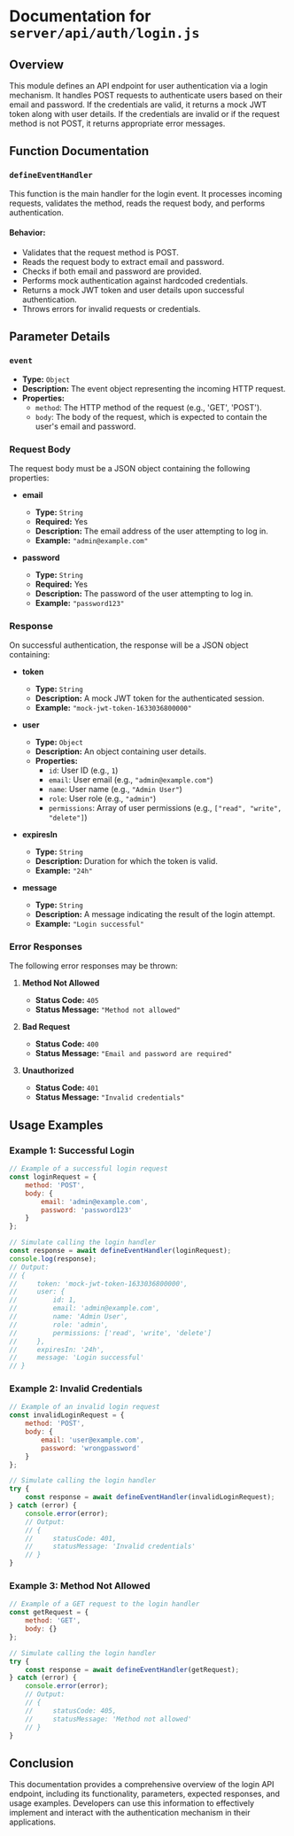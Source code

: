 # Documentation for `server/api/auth/login.js`

## Overview

This module defines an API endpoint for user authentication via a login mechanism. It handles POST requests to authenticate users based on their email and password. If the credentials are valid, it returns a mock JWT token along with user details. If the credentials are invalid or if the request method is not POST, it returns appropriate error messages.

## Function Documentation

### `defineEventHandler`

This function is the main handler for the login event. It processes incoming requests, validates the method, reads the request body, and performs authentication.

#### Behavior:
- Validates that the request method is POST.
- Reads the request body to extract email and password.
- Checks if both email and password are provided.
- Performs mock authentication against hardcoded credentials.
- Returns a mock JWT token and user details upon successful authentication.
- Throws errors for invalid requests or credentials.

## Parameter Details

### `event`

- **Type:** `Object`
- **Description:** The event object representing the incoming HTTP request.
- **Properties:**
  - `method`: The HTTP method of the request (e.g., 'GET', 'POST').
  - `body`: The body of the request, which is expected to contain the user's email and password.

### Request Body

The request body must be a JSON object containing the following properties:

- **email**
  - **Type:** `String`
  - **Required:** Yes
  - **Description:** The email address of the user attempting to log in.
  - **Example:** `"admin@example.com"`

- **password**
  - **Type:** `String`
  - **Required:** Yes
  - **Description:** The password of the user attempting to log in.
  - **Example:** `"password123"`

### Response

On successful authentication, the response will be a JSON object containing:

- **token**
  - **Type:** `String`
  - **Description:** A mock JWT token for the authenticated session.
  - **Example:** `"mock-jwt-token-1633036800000"`

- **user**
  - **Type:** `Object`
  - **Description:** An object containing user details.
  - **Properties:**
    - `id`: User ID (e.g., `1`)
    - `email`: User email (e.g., `"admin@example.com"`)
    - `name`: User name (e.g., `"Admin User"`)
    - `role`: User role (e.g., `"admin"`)
    - `permissions`: Array of user permissions (e.g., `["read", "write", "delete"]`)

- **expiresIn**
  - **Type:** `String`
  - **Description:** Duration for which the token is valid.
  - **Example:** `"24h"`

- **message**
  - **Type:** `String`
  - **Description:** A message indicating the result of the login attempt.
  - **Example:** `"Login successful"`

### Error Responses

The following error responses may be thrown:

1. **Method Not Allowed**
   - **Status Code:** `405`
   - **Status Message:** `"Method not allowed"`

2. **Bad Request**
   - **Status Code:** `400`
   - **Status Message:** `"Email and password are required"`

3. **Unauthorized**
   - **Status Code:** `401`
   - **Status Message:** `"Invalid credentials"`

## Usage Examples

### Example 1: Successful Login

```javascript
// Example of a successful login request
const loginRequest = {
    method: 'POST',
    body: {
        email: 'admin@example.com',
        password: 'password123'
    }
};

// Simulate calling the login handler
const response = await defineEventHandler(loginRequest);
console.log(response);
// Output:
// {
//     token: 'mock-jwt-token-1633036800000',
//     user: {
//         id: 1,
//         email: 'admin@example.com',
//         name: 'Admin User',
//         role: 'admin',
//         permissions: ['read', 'write', 'delete']
//     },
//     expiresIn: '24h',
//     message: 'Login successful'
// }
```

### Example 2: Invalid Credentials

```javascript
// Example of an invalid login request
const invalidLoginRequest = {
    method: 'POST',
    body: {
        email: 'user@example.com',
        password: 'wrongpassword'
    }
};

// Simulate calling the login handler
try {
    const response = await defineEventHandler(invalidLoginRequest);
} catch (error) {
    console.error(error); 
    // Output:
    // {
    //     statusCode: 401,
    //     statusMessage: 'Invalid credentials'
    // }
}
```

### Example 3: Method Not Allowed

```javascript
// Example of a GET request to the login handler
const getRequest = {
    method: 'GET',
    body: {}
};

// Simulate calling the login handler
try {
    const response = await defineEventHandler(getRequest);
} catch (error) {
    console.error(error); 
    // Output:
    // {
    //     statusCode: 405,
    //     statusMessage: 'Method not allowed'
    // }
}
```

## Conclusion

This documentation provides a comprehensive overview of the login API endpoint, including its functionality, parameters, expected responses, and usage examples. Developers can use this information to effectively implement and interact with the authentication mechanism in their applications.